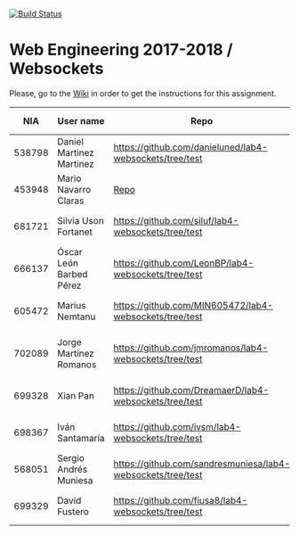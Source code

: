 [![Build Status](https://travis-ci.org/UNIZAR-30246-WebEngineering/lab4-websockets.svg?branch=master)](https://travis-ci.org/UNIZAR-30246-WebEngineering/lab4-websockets)
# Web Engineering 2017-2018 / Websockets
Please, go to the [Wiki](https://github.com/UNIZAR-30246-WebEngineering/lab4-websockets/wiki) in order to get the instructions for this assignment.

NIA    | User name | Repo | Build Status | Improvement | Score
-------|-----------|------|--------------|-------------|--------
538798 | Daniel Martinez Martinez | https://github.com/danieluned/lab4-websockets/tree/test | [![Build Status](https://travis-ci.org/danieluned/lab4-websockets.svg?branch=test)](https://travis-ci.org/danieluned/lab4-websockets) | |
453948 | Mario Navarro Claras | [Repo](https://github.com/mnclaras/lab4-websockets/tree/test) | [![Build Status](https://travis-ci.org/mnclaras/lab4-websockets-ws.svg?branch=test)](https://travis-ci.org/mnclaras/lab4-websockets) | | |
681721 | Silvia Uson Fortanet | https://github.com/siluf/lab4-websockets/tree/test | [![Build Status](https://travis-ci.org/siluf/lab4-websockets.svg?branch=test)](https://travis-ci.org/siluf/lab4-websockets) | |
666137 | Óscar León Barbed Pérez | https://github.com/LeonBP/lab4-websockets/tree/test | [![Build Status](https://travis-ci.org/LeonBP/lab4-websockets-ws.svg?branch=test)](https://travis-ci.org/LeonBP/lab4-websockets) | | |
605472 | Marius Nemtanu | https://github.com/MIN605472/lab4-websockets/tree/test | [![Build Status](https://travis-ci.org/MIN605472/lab4-websockets.svg?branch=test)](https://travis-ci.org/MIN605472/lab4-websockets) | | |
702089 | Jorge Martínez Romanos | https://github.com/jmromanos/lab4-websockets/tree/test | [![Build Status](https://travis-ci.org/jmromanos/lab4-websockets.svg?branch=test)](https://travis-ci.org/jmromanos/lab4-websockets) | Proposal: Adapt code to Spring Boot | 🎁
699328 | Xian Pan | https://github.com/DreamaerD/lab4-websockets/tree/test | [![Build Status](https://travis-ci.org/DreamaerD/lab4-websockets.svg?branch=test)](https://travis-ci.org/DreamaerD/lab4-websockets) | | 
698367 | Iván Santamaría | https://github.com/ivsm/lab4-websockets/tree/test | [![Build Status](https://travis-ci.org/ivsm/lab4-websockets.svg?branch=test)](https://travis-ci.org/ivsm/lab4-websockets) | | |
568051 | Sergio Andrés Muniesa | https://github.com/sandresmuniesa/lab4-websockets/tree/test | [![Build Status](https://travis-ci.org/sandresmuniesa/lab4-websockets.svg?branch=test)](https://travis-ci.org/sandresmuniesa/lab4-websockets) | | |
699329 | David Fustero | https://github.com/fiusa8/lab4-websockets/tree/test | [![Build Status](https://travis-ci.org/fiusa8/lab4-websockets.svg?branch=test)](https://travis-ci.org/fiusa8/lab4-websockets) | | |
